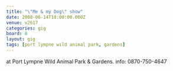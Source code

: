 ```yaml
---
title: "\"Me & my Dog\" show"
date: 2008-06-14T18:00:00.000Z
venue: v2617
categories: gig
board: 8
layout: gig
tags: [port lympne wild animal park, gardens]
---
```

at Port Lympne Wild Animal Park & Gardens.  info: 0870-750-4647